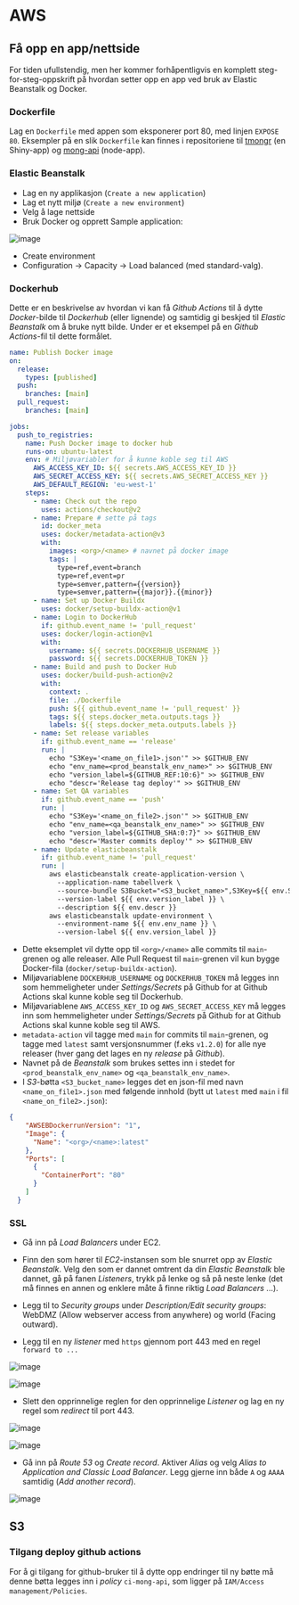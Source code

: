 # AWS

## Få opp en app/nettside

For tiden ufullstendig, men her kommer forhåpentligvis en komplett steg-for-steg-oppskrift på hvordan setter opp en app ved bruk av Elastic Beanstalk og Docker.

### Dockerfile

Lag en `Dockerfile` med appen som eksponerer port 80, med linjen `EXPOSE 80`. Eksempler på en slik `Dockerfile` kan finnes i repositoriene til [tmongr](https://github.com/mong/tmongr/blob/master/Dockerfile) (en Shiny-app) og [mong-api](https://github.com/mong/mong-api/blob/master/Dockerfile) (node-app).

### Elastic Beanstalk

- Lag en ny applikasjon (`Create a new application`)
- Lag et nytt miljø (`Create a new environment`)
- Velg å lage nettside
- Bruk Docker og opprett Sample application:

![image](https://user-images.githubusercontent.com/136346/145847791-e26c4beb-f811-44d5-b75a-1926dfecc7c8.png)

- Create environment
- Configuration -> Capacity -> Load balanced (med standard-valg).

### Dockerhub

Dette er en beskrivelse av hvordan vi kan få _Github Actions_ til å dytte _Docker_-bilde til _Dockerhub_ (eller lignende) og samtidig gi beskjed til _Elastic Beanstalk_ om å bruke nytt bilde. Under er et eksempel på en _Github Actions_-fil til dette formålet.

```yml
name: Publish Docker image
on:
  release:
    types: [published]
  push:
    branches: [main]
  pull_request:
    branches: [main]

jobs:
  push_to_registries:
    name: Push Docker image to docker hub
    runs-on: ubuntu-latest
    env: # Miljøvariabler for å kunne koble seg til AWS
      AWS_ACCESS_KEY_ID: ${{ secrets.AWS_ACCESS_KEY_ID }}
      AWS_SECRET_ACCESS_KEY: ${{ secrets.AWS_SECRET_ACCESS_KEY }}
      AWS_DEFAULT_REGION: 'eu-west-1'
    steps:
      - name: Check out the repo
        uses: actions/checkout@v2
      - name: Prepare # sette på tags
        id: docker_meta
        uses: docker/metadata-action@v3
        with:
          images: <org>/<name> # navnet på docker image
          tags: |
            type=ref,event=branch
            type=ref,event=pr
            type=semver,pattern={{version}}
            type=semver,pattern={{major}}.{{minor}}
      - name: Set up Docker Buildx
        uses: docker/setup-buildx-action@v1
      - name: Login to DockerHub
        if: github.event_name != 'pull_request'
        uses: docker/login-action@v1
        with:
          username: ${{ secrets.DOCKERHUB_USERNAME }}
          password: ${{ secrets.DOCKERHUB_TOKEN }}
      - name: Build and push to Docker Hub
        uses: docker/build-push-action@v2
        with:
          context: .
          file: ./Dockerfile
          push: ${{ github.event_name != 'pull_request' }}
          tags: ${{ steps.docker_meta.outputs.tags }}
          labels: ${{ steps.docker_meta.outputs.labels }}
      - name: Set release variables
        if: github.event_name == 'release'
        run: |
          echo "S3Key='<name_on_file1>.json'" >> $GITHUB_ENV
          echo "env_name=<prod_beanstalk_env_name>" >> $GITHUB_ENV
          echo "version_label=${GITHUB_REF:10:6}" >> $GITHUB_ENV
          echo "descr='Release tag deploy'" >> $GITHUB_ENV
      - name: Set QA variables
        if: github.event_name == 'push'
        run: |
          echo "S3Key='<name_on_file2>.json'" >> $GITHUB_ENV
          echo "env_name=<qa_beanstalk_env_name>" >> $GITHUB_ENV
          echo "version_label=${GITHUB_SHA:0:7}" >> $GITHUB_ENV
          echo "descr='Master commits deploy'" >> $GITHUB_ENV
      - name: Update elasticbeanstalk
        if: github.event_name != 'pull_request'
        run: |
          aws elasticbeanstalk create-application-version \
            --application-name tabellverk \
            --source-bundle S3Bucket="<S3_bucket_name>",S3Key=${{ env.S3Key }} \
            --version-label ${{ env.version_label }} \
            --description ${{ env.descr }}
          aws elasticbeanstalk update-environment \
            --environment-name ${{ env.env_name }} \
            --version-label ${{ env.version_label }}
```

- Dette eksemplet vil dytte opp til `<org>/<name>` alle commits til `main`-grenen og alle releaser. Alle Pull Request til `main`-grenen vil kun bygge Docker-fila (`docker/setup-buildx-action`).
- Miljøvariablene `DOCKERHUB_USERNAME` og `DOCKERHUB_TOKEN` må legges inn som hemmeligheter under _Settings/Secrets_ på Github for at Github Actions skal kunne koble seg til Dockerhub.
- Miljøvariablene `AWS_ACCESS_KEY_ID` og `AWS_SECRET_ACCESS_KEY` må legges inn som hemmeligheter under _Settings/Secrets_ på Github for at Github Actions skal kunne koble seg til AWS.
- `metadata-action` vil tagge med `main` for commits til `main`-grenen, og tagge med `latest` samt versjonsnummer (f.eks `v1.2.0`) for alle nye releaser (hver gang det lages en ny _release_ på _Github_).
- Navnet på de _Beanstalk_ som brukes settes inn i stedet for `<prod_beanstalk_env_name>` og `<qa_beanstalk_env_name>`.
- I _S3_-bøtta `<S3_bucket_name>` legges det en json-fil med navn `<name_on_file1>.json` med følgende innhold (bytt ut `latest` med `main` i fil `<name_on_file2>.json`):

```json
{
    "AWSEBDockerrunVersion": "1",
    "Image": {
      "Name": "<org>/<name>:latest"
    },
    "Ports": [
      {
        "ContainerPort": "80"
      }
    ]
  }
```

### SSL

- Gå inn på _Load Balancers_ under EC2.
- Finn den som hører til _EC2_-instansen som ble snurret opp av _Elastic Beanstalk_. Velg den som er dannet omtrent da din _Elastic Beanstalk_ ble dannet, gå på fanen _Listeners_, trykk på lenke og så på neste lenke (det må finnes en annen og enklere måte å finne riktig _Load Balancers_ ...).

- Legg til to _Security groups_ under _Description/Edit security groups_: WebDMZ (Allow webserver access from anywhere) og world (Facing outward).

- Legg til en ny _listener_ med `https` gjennom port 443 med en regel `forward to ...`

![image](fig/aws_ec2_load1.png)

![image](fig/aws_ec2_load2.png)

- Slett den opprinnelige reglen for den opprinnelige _Listener_ og lag en ny regel som _redirect_ til port 443.  

![image](fig/aws_ec2_load3.png)

![image](fig/aws_ec2_load4.png)

- Gå inn på _Route 53_ og _Create record_. Aktiver _Alias_ og velg _Alias to Application and Classic Load Balancer_. Legg gjerne inn både `A` og `AAAA` samtidig (_Add another record_).

![image](fig/aws_ec2_load5.png)

## S3

### Tilgang deploy github actions

For å gi tilgang for github-bruker til å dytte opp endringer til ny bøtte må denne bøtta legges inn i *policy* `ci-mong-api`, som ligger på `IAM/Access management/Policies`.

